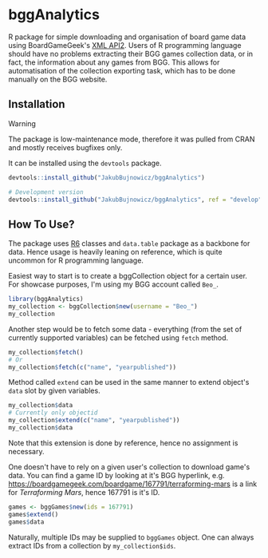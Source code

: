 # bggAnalytics
R package for simple downloading and organisation of board game data using BoardGameGeek's [XML API2](https://boardgamegeek.com/wiki/page/BGG_XML_API2). Users of R programming language should have no problems extracting their BGG games collection data, or in fact, the information about any games from BGG. This allows for automatisation of the collection exporting task, which has to be done manually on the BGG website.

## Installation
> [!Warning]
> The package is low-maintenance mode, therefore it was pulled from CRAN and
> mostly receives bugfixes only.

It can be installed using the `devtools` package.
```r
devtools::install_github("JakubBujnowicz/bggAnalytics")

# Development version
devtools::install_github("JakubBujnowicz/bggAnalytics", ref = "develop")
```

## How To Use?
The package uses [R6](https://r6.r-lib.org/articles/Introduction.html) classes and `data.table` package as a backbone for data. Hence usage is heavily leaning on reference, which is quite uncommon for R programming language.

Easiest way to start is to create a bggCollection object for a certain user. For showcase purposes, I'm using my BGG account called `Beo_`.
```r
library(bggAnalytics)
my_collection <- bggCollection$new(username = "Beo_")
my_collection
```

Another step would be to fetch some data - everything (from the set of currently supported variables) can be fetched using `fetch` method.
```r
my_collection$fetch()
# Or
my_collection$fetch(c("name", "yearpublished"))
```

Method called `extend` can be used in the same manner to extend object's `data` slot by given variables.
```r
my_collection$data
# Currently only objectid
my_collection$extend(c("name", "yearpublished"))
my_collection$data
```
Note that this extension is done by reference, hence no assignment is necessary.

One doesn't have to rely on a given user's collection to download game's data. You can find a game ID by looking at it's BGG hyperlink, e.g. https://boardgamegeek.com/boardgame/167791/terraforming-mars is a link for *Terraforming Mars*, hence 167791 is it's ID.
```r
games <- bggGames$new(ids = 167791)
games$extend()
games$data
```
Naturally, multiple IDs may be supplied to `bggGames` object. One can always extract IDs from a collection by `my_collection$ids`.
